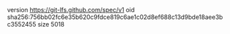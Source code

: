 version https://git-lfs.github.com/spec/v1
oid sha256:756bb02fc6e35b620c9fdce819c6ae1c02d8ef688c13d9bde18aee3bc3552455
size 5018
